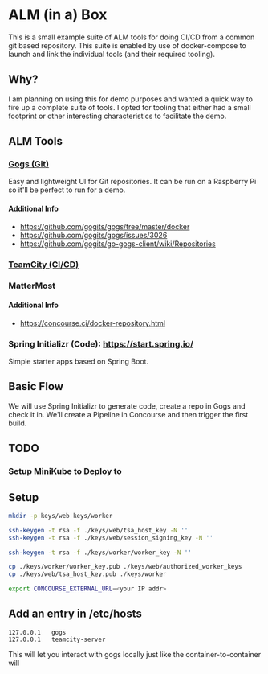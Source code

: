 # ALM (in a) Box

This is a small example suite of ALM tools for doing CI/CD from a common git
based repository.  This suite is enabled by use of docker-compose to launch and
link the individual tools (and their required tooling).

## Why?

I am planning on using this for demo purposes and wanted a quick way to fire up
a complete suite of tools.  I opted for tooling that either had a small
footprint or other interesting characteristics to facilitate the demo.

## ALM Tools

### [Gogs (Git)](https://gogs.io/)

Easy and lightweight UI for Git repositories.  It can be run on a Raspberry Pi
so it'll be perfect to run for a demo.

#### Additional Info

- https://github.com/gogits/gogs/tree/master/docker
- https://github.com/gogits/gogs/issues/3026
- https://github.com/gogits/go-gogs-client/wiki/Repositories

### [TeamCity (CI/CD)](https://www.jetbrains.com/teamcity/)


### MatterMost



#### Additional Info

- https://concourse.ci/docker-repository.html

### Spring Initializr (Code): https://start.spring.io/

Simple starter apps based on Spring Boot.

## Basic Flow

We will use Spring Initializr to generate code, create a repo in Gogs and check
it in.  We'll create a Pipeline in Concourse and then trigger the first build.

## TODO

### Setup MiniKube to Deploy to

## Setup

```sh
mkdir -p keys/web keys/worker

ssh-keygen -t rsa -f ./keys/web/tsa_host_key -N ''
ssh-keygen -t rsa -f ./keys/web/session_signing_key -N ''

ssh-keygen -t rsa -f ./keys/worker/worker_key -N ''

cp ./keys/worker/worker_key.pub ./keys/web/authorized_worker_keys
cp ./keys/web/tsa_host_key.pub ./keys/worker

export CONCOURSE_EXTERNAL_URL=<your IP addr>

```

## Add an entry in /etc/hosts

```properties
127.0.0.1   gogs
127.0.0.1   teamcity-server
```

This will let you interact with gogs locally just like the container-to-container will
